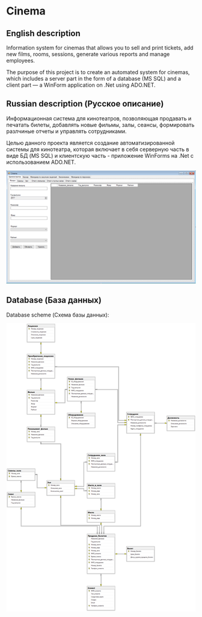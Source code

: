 # Cinema

## English description

Information system for cinemas that allows you to sell and print tickets, add new films, rooms, sessions, generate various reports and manage employees.

The purpose of this project is to create an automated system for cinemas, which includes a server part in the form of a database (MS SQL) and a client part — a WinForm application on .Net using ADO.NET.

## Russian description (Русское описание)
Информационная система для кинотеатров, позволяющая продавать и печатать билеты, добавлять новые фильмы, залы, сеансы, формировать разлчиные отчеты и управлять сотрудниками.

Целью данного проекта является создание автоматизированной системы для кинотеатра, которая включает в себя серверную часть в виде БД (MS SQL) и клиентскую часть - приложение WinForms на .Net с использованием ADO.NET.

![Главное окно программы](https://github.com/snikitin-de/Cinema/raw/master/Cinema.png)

## Database (База данных)

Database scheme (Схема базы данных):

![Database scheme](https://github.com/snikitin-de/Cinema/raw/master/DB-scheme.png)
